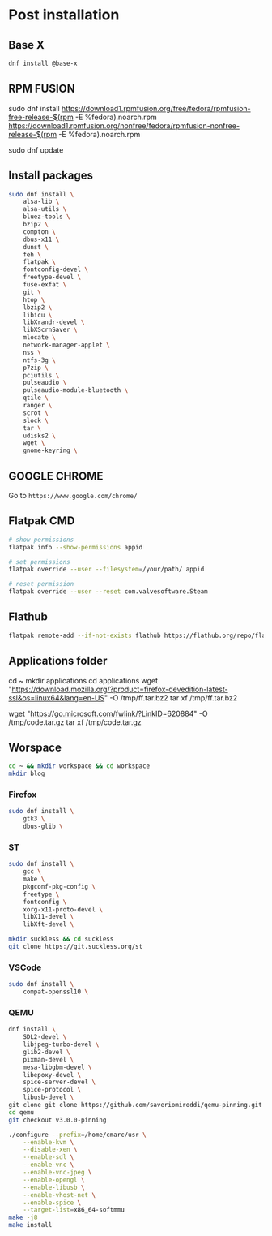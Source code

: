 # Post installation

## Base X
```sh
dnf install @base-x
```

## RPM FUSION
sudo dnf install https://download1.rpmfusion.org/free/fedora/rpmfusion-free-release-$(rpm -E %fedora).noarch.rpm https://download1.rpmfusion.org/nonfree/fedora/rpmfusion-nonfree-release-$(rpm -E %fedora).noarch.rpm

sudo dnf update

## Install packages
```sh
sudo dnf install \
    alsa-lib \
    alsa-utils \
    bluez-tools \
    bzip2 \
    compton \
    dbus-x11 \
    dunst \
    feh \
    flatpak \
    fontconfig-devel \
    freetype-devel \
    fuse-exfat \
    git \
    htop \
    lbzip2 \
    libicu \
    libXrandr-devel \
    libXScrnSaver \
    mlocate \
    network-manager-applet \
    nss \
    ntfs-3g \
    p7zip \
    pciutils \
    pulseaudio \
    pulseaudio-module-bluetooth \
    qtile \
    ranger \
    scrot \
    slock \
    tar \
    udisks2 \
    wget \
    gnome-keyring \
```

## GOOGLE CHROME
Go to `https://www.google.com/chrome/`

## Flatpak CMD
```sh
# show permissions
flatpak info --show-permissions appid

# set permissions
flatpak override --user --filesystem=/your/path/ appid

# reset permission
flatpak override --user --reset com.valvesoftware.Steam
```

## Flathub
```sh
flatpak remote-add --if-not-exists flathub https://flathub.org/repo/flathub.flatpakrepo
```

## Applications folder
cd ~
mkdir applications
cd applications
wget "https://download.mozilla.org/?product=firefox-devedition-latest-ssl&os=linux64&lang=en-US" -O /tmp/ff.tar.bz2
tar xf /tmp/ff.tar.bz2

wget "https://go.microsoft.com/fwlink/?LinkID=620884" -O /tmp/code.tar.gz
tar xf /tmp/code.tar.gz


## Worspace
```sh
cd ~ && mkdir workspace && cd workspace
mkdir blog
```

### Firefox

```sh
sudo dnf install \
    gtk3 \
    dbus-glib \
```

### ST
```sh
sudo dnf install \
    gcc \
    make \
    pkgconf-pkg-config \
    freetype \
    fontconfig \
    xorg-x11-proto-devel \
    libX11-devel \
    libXft-devel \

mkdir suckless && cd suckless
git clone https://git.suckless.org/st
```

### VSCode
```sh
sudo dnf install \
    compat-openssl10 \
```

### QEMU
```sh
dnf install \
    SDL2-devel \
    libjpeg-turbo-devel \
    glib2-devel \
    pixman-devel \
    mesa-libgbm-devel \
    libepoxy-devel \
    spice-server-devel \
    spice-protocol \
    libusb-devel \
git clone git clone https://github.com/saveriomiroddi/qemu-pinning.git qemu
cd qemu
git checkout v3.0.0-pinning

./configure --prefix=/home/cmarc/usr \
    --enable-kvm \
    --disable-xen \
    --enable-sdl \
    --enable-vnc \
    --enable-vnc-jpeg \
    --enable-opengl \
    --enable-libusb \
    --enable-vhost-net \
    --enable-spice \
    --target-list=x86_64-softmmu
make -j8
make install
```
